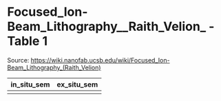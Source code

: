 # Focused_Ion-Beam_Lithography__Raith_Velion_ - Table 1

Source: https://wiki.nanofab.ucsb.edu/wiki/Focused_Ion-Beam_Lithography_(Raith_Velion)

| in_situ_sem   | ex_situ_sem   |
|:--------------|:--------------|
|               |               |
